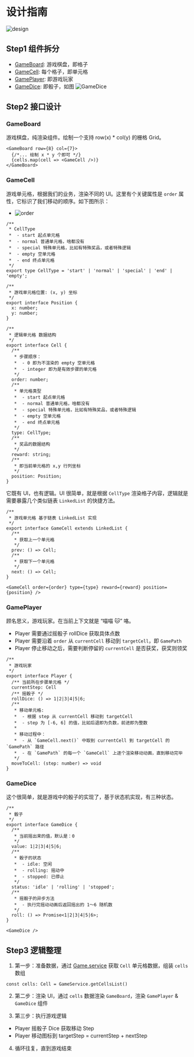# 设计指南

![design](./design.png)

## Step1 组件拆分

- [GameBoard](#gameboard): 游戏棋盘，即格子
- [GameCell](#gamecell): 每个格子，即单元格
- [GamePlayer](#gameplayer): 即游戏玩家
- [GameDice](#gamedice): 即骰子，如图 ![GameDice](./dice.png)

## Step2 接口设计

### GameBoard

游戏棋盘，纯渲染组件。绘制一个支持 row(x) * col(y) 的栅格 Grid。

```tsx
<GameBoard row={8} col={7}>
  {/*... 绘制 x * y 个即可 */}
  {cells.map(cell => <GameCell />)}
</GameBoard>
```

### GameCell

游戏单元格，根据我们的业务，渲染不同的 UI。这里有个关键属性是 `order` 属性，它标识了我们移动的顺序。如下图所示：

- ![order](./order.png)

```tsx
/**
 * CellType
 *  - start 起点单元格
 *  - normal 普通单元格，啥都没有
 *  - special 特殊单元格，比如有特殊奖品，或者特殊逻辑
 *  - empty 空单元格
 *  - end 终点单元格
 */
export type CellType = 'start' | 'normal' | 'special' | 'end' | 'empty';

/**
 * 游戏单元格位置: (x, y) 坐标
 */
export interface Position {
  x: number;
  y: number;
}

/**
 * 逻辑单元格 数据结构
 */
export interface Cell {
  /**
   * 步骤顺序：
   *  - 0 即为不渲染的 empty 空单元格
   *  - integer 即为是有效步骤的单元格
   */
  order: number;
  /**
   * 单元格类型
   *  - start 起点单元格
   *  - normal 普通单元格，啥都没有
   *  - special 特殊单元格，比如有特殊奖品，或者特殊逻辑
   *  - empty 空单元格
   *  - end 终点单元格
   */
  type: CellType;
  /**
   * 奖品的数据结构
   */
  reward: string;
  /**
   * 即当前单元格的 x,y 行列坐标
   */
  position: Position;
}
```

它既有 UI，也有逻辑。UI 很简单，就是根据 `CellType` 渲染格子内容，逻辑就是需要暴露几个类似链表 `LinkedList` 的快捷方法。

```tsx
/**
 * 游戏单元格 基于链表 LinkedList 实现
 */
export interface GameCell extends LinkedList {
  /**
   * 获取上一个单元格
   */
  prev: () => Cell;
  /**
   * 获取下一个单元格
   */
  next: () => Cell;
}

<GameCell order={order} type={type} reward={reward} position={position} />
```

### GamePlayer

顾名思义，游戏玩家。在当前上下文就是 “喵喵 🐱” 咯。

- Player 需要通过摇骰子 rollDice 获取具体点数
- Player 需要沿着 `order` 从 `currentCell` 移动到 `targetCell`，即 `GamePath`
- Player 停止移动之后，需要判断停留的 `currentCell` 是否获奖，获奖则领奖

```tsx
/**
 * 游戏玩家
 */
export interface Player {
  /** 当前所在步骤单元格 */
  currentStep: Cell
  /** 摇骰子 */
  rollDice: () => 1|2|3|4|5|6;
  /**
   * 移动单元格:
   *  - 根据 step 从 currentCell 移动到 targetCell
   *  - step 为 [-6, 6] 的值，比如后退即为负数，前进即为整数
   *
   * 移动过程中：
   *  - 从 `GameCell.next()` 中取到 currentCell 到 targetCell 的 `GamePath` 路径
   *  - 在 `GamePath` 的每一个 `GameCell` 上逐个渲染移动动画，直到移动完毕
   */
  moveToCell: (step: number) => void
}
```

### GameDice

这个很简单，就是游戏中的骰子的实现了，基于状态机实现，有三种状态。

```tsx
/**
 * 骰子
 */
export interface GameDice {
  /**
   * 当前摇出来的值，默认是：0
   */
  value: 1|2|3|4|5|6;
  /**
   * 骰子的状态
   *  - idle: 空闲
   *  - rolling: 摇动中
   *  - stopped: 已停止
   */
  status: 'idle' | 'rolling' | 'stopped';
  /**
   * 摇骰子的异步方法
   *  - 执行完摇动动画后返回摇出的 1～6 随机数
   */
  roll: () => Promise<1|2|3|4|5|6>;
}

<GameDice />
```


## Step3 逻辑整理

1. 第一步：准备数据，通过 [Game.service](../services/Game.service.ts) 获取 `Cell` 单元格数据，组装 `cells` 数组

```tsx
const cells: Cell = GameService.getCellsList()
```

2. 第二步：渲染 UI，通过 `cells` 数据渲染 `GameBoard`，渲染 `GamePlayer` & `GameDice` 组件

3. 第三步：执行游戏逻辑
  - Player 摇骰子 Dice 获取移动 Step
  - Player 移动图标到 targetStep = currentStep + nextStep

4. 循环往复，直到游戏结束